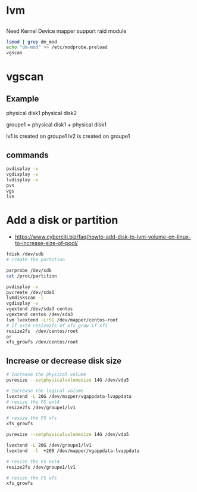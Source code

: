 # lvm

##
Need Kernel Device mapper support raid module
```bash
lsmod | grep dm_mod
echo "dm-mod" >> /etc/modprobe.preload
vgscan
```


# vgscan

## Example
physical disk1 
physical disk2

groupe1 = physical disk1  + physical disk1 

lv1 is created on groupe1
lv2 is created on groupe1

## commands

```bash
pvdisplay -v 
vgdisplay -v
lvdisplay -v
pvs
vgs
lvs
```

# Add a disk or partition
* https://www.cyberciti.biz/faq/howto-add-disk-to-lvm-volume-on-linux-to-increase-size-of-pool/
```bash
fdisk /dev/sdb 
# create the partition

parprobe /dev/sdb
cat /proc/partition

pvdisplay -v
pvcreate /dev/sda1
lvmdiskscan -l
vgdisplay -v
vgextend /dev/sda3 centos
vgextend centos /dev/sda3
lvm lvextend -L+5G /dev/mapper/centos-root
# if ext4 resize2fs of xfs_grow if xfs
resize2fs  /dev/centos/root
or
xfs_growfs /dev/centos/root

```

## Increase or decrease disk size
```bash
# Increase the physical volume
pvresize --setphysicalvolumesize 14G /dev/vda5

# Increase the logical volume
lvextend -L 20G /dev/mapper/vgappdata-lvappdata
# resize the FS ext4
resize2fs /dev/groupe1/lv1

# resize the FS xfs
xfs_growfs 
```

```bash
pvresize --setphysicalvolumesize 14G /dev/vda5

lvextend -L 20G /dev/groupe1/lv1
lvextend  -l  +200 /dev/mapper/vgappdata-lvappdata

# resize the FS ext4
resize2fs /dev/groupe1/lv1

# resize the FS xfs
xfs_growfs 
```
